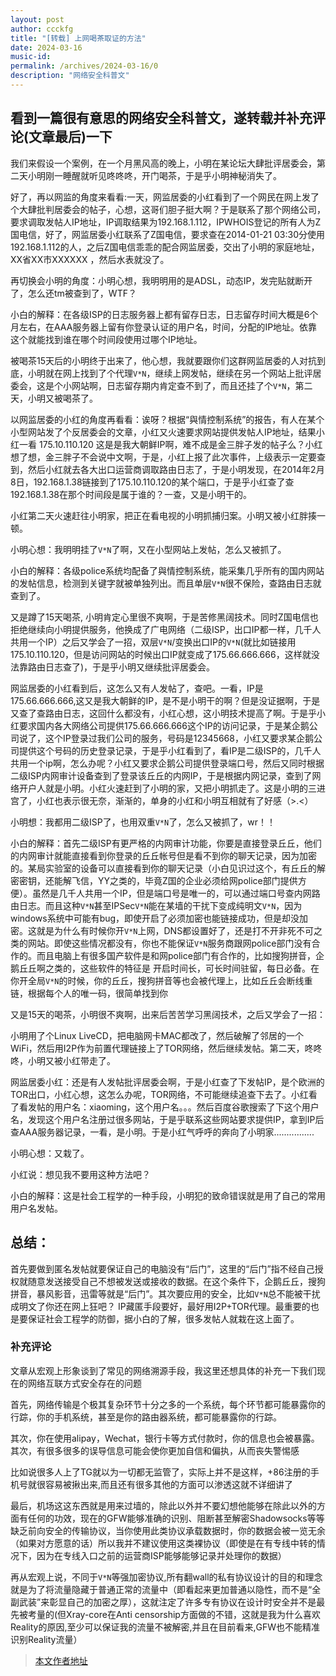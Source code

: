 ```yaml
---
layout: post
author: ccckfg
title: "[转载] 上网喝茶取证的方法"
date: 2024-03-16
music-id: 
permalink: /archives/2024-03-16/0
description: "网络安全科普文"
---
```


## 看到一篇很有意思的网络安全科普文，遂转载并补充评论(文章最后)一下


我们来假设一个案例，在一个月黑风高的晚上，小明在某论坛大肆批评居委会，第二天小明刚一睡醒就听见咚咚咚，开门喝茶，于是乎小明神秘消失了。

好了，再以网监的角度来看看:一天，网监居委的小红看到了一个网民在网上发了个大肆批判居委会的帖子，心想，这哥们胆子挺大啊？于是联系了那个网络公司，要求调取发帖人IP地址，IP调取结果为192.168.1.112，IPWHOIS登记的所有人为Z国电信，好了，网监居委小红联系了Z国电信，要求查在2014-01-21 03:30分使用192.168.1.112的人，之后Z国电信乖乖的配合网监居委，交出了小明的家庭地址，XX省XX市XXXXXX ，然后水表就没了。

再切换会小明的角度：小明心想，我明明用的是ADSL，动态IP，发完贴就断开了，怎么还tm被查到了，WTF？

小白的解释：在各级ISP的日志服务器上都有留存日志，日志留存时间大概是6个月左右，在AAA服务器上留有你登录认证的用户名，时间，分配的IP地址。依靠这个就能找到谁在哪个时间段使用过哪个IP地址。

被喝茶15天后的小明终于出来了，他心想，我就要跟你们这群网监居委的人对抗到底，小明就在网上找到了个代理`V*N`，继续上网发帖，继续在另一个网站上批评居委会，这是个小网站啊，日志留存期内肯定查不到了，而且还挂了个`V*N`，第二天，小明又被喝茶了。

以网监居委的小红的角度再看看：诶呀？根据“與情控制系统”的报告，有人在某个小型网站发了个反居委会的文章，小红又火速要求网站提供发帖人IP地址，结果小红一看 175.10.110.120 这是是我大朝鲜IP啊，难不成是金三胖子发的帖子么？小红想了想，金三胖子不会说中文啊，于是，小红上报了此次事件，上级表示一定要查到，然后小红就去各大出口运营商调取路由日志了，于是小明发现，在2014年2月8日，192.168.1.38链接到了175.10.110.120的某个端口，于是乎小红查了查192.168.1.38在那个时间段是属于谁的？一查，又是小明干的。

小红第二天火速赶往小明家，把正在看电视的小明抓捕归案。小明又被小红胖揍一顿。

小明心想：我明明挂了`V*N`了啊，又在小型网站上发帖，怎么又被抓了。

小白的解释：各级police系统均配备了與情控制系统，能采集几乎所有的国内网站的发帖信息，检测到关键字就被单独列出。而且单层`V*N`很不保险，查路由日志就查到了。

又是蹲了15天喝茶, 小明肯定心里很不爽啊，于是苦修黑阔技术。同时Z国电信也拒绝继续向小明提供服务，他换成了广电网络（二级ISP，出口IP都一样，几千人共用一个IP）之后又学会了一招，双层`V*N`/变换出口IP的`V*N`(就比如链接用175.10.110.120，但是访问网站的时候出口IP就变成了175.66.666.666，这样就没法靠路由日志查了)，于是乎小明又继续批评居委会。

网监居委的小红看到后，这怎么又有人发帖了，查吧。一看，IP是175.66.666.666,这又是我大朝鲜的IP，是不是小明干的啊？但是没证据啊，于是又查了查路由日志，这回什么都没有，小红心想，这小明技术提高了啊。于是乎小红要求国内各大网络公司提供175.66.666.666这个IP的访问记录，于是某企鹅公司说了，这个IP登录过我们公司的服务，号码是12345668，小红又要求某企鹅公司提供这个号码的历史登录记录，于是乎小红看到了，看IP是二级ISP的，几千人共用一个ip啊，怎么办呢？小红又要求企鹅公司提供登录端口号，然后又同时根据二级ISP内网审计设备查到了登录该丘丘的内网IP，于是根据内网记录，查到了网络开户人就是小明。小红火速赶到了小明的家，又把小明抓走了。这是小明的三进宫了，小红也表示很无奈，渐渐的，单身的小红和小明互相就有了好感（>.<）

小明想：我都用二级ISP了，也用双重`V*N`了，怎么又被抓了，wr！！

小白的解释：首先二级ISP有更严格的内网审计功能，你要是直接登录丘丘，他们的内网审计就能直接看到你登录的丘丘帐号但是看不到你的聊天记录，因为加密的。某局实验室的设备可以直接看到你的聊天记录（小白见识过这个，有丘丘的解密密钥，还能解飞信，YY之类的，毕竟Z国的企业必须给网police部门提供方便）。虽然是几千人共用一个IP，但是端口号是唯一的，可以通过端口号查内网路由日志。而且这种`V*N`甚至IPSec`V*N`能在某墙的干扰下变成纯明文`V*N`，因为windows系统中可能有bug，即使开启了必须加密也能链接成功，但是却没加密。这就是为什么有时候你开`V*N`上网，DNS都设置好了，还是打不开非死不可之类的网站。即使这些情况都没有，你也不能保证`V*N`服务商跟网police部门没有合作的。而且电脑上有很多国产软件是和网police部门有合作的，比如搜狗拼音，企鹅丘丘啊之类的，这些软件的特征是 开启时间长，可长时间驻留，每日必备。在你开全局`V*N`的时候，你的丘丘，搜狗拼音等也会被代理上，比如丘丘会断线重链，根据每个人的唯一码，很简单找到你

又是15天的喝茶，小明很不爽啊，出来后苦苦学习黑阔技术，之后又学会了一招：

小明用了个Linux LiveCD，把电脑网卡MAC都改了，然后破解了邻居的一个WiFi，然后用I2P作为前置代理链接上了TOR网络，然后继续发帖。第二天，咚咚咚，小明又被小红带走了。

网监居委小红：还是有人发帖批评居委会啊，于是小红查了下发帖IP，是个欧洲的TOR出口，小红心想，这怎么办呢，TOR网络，不可能继续追查下去了。小红看了看发帖的用户名：xiaoming，这个用户名。。。然后百度谷歌搜索了下这个用户名，发现这个用户名注册过很多网站，于是乎联系这些网站要求提供IP，拿到IP后查AAA服务器记录，一看，是小明。于是小红气呼呼的奔向了小明家................

小明心想：又栽了。

小红说：想见我不要用这种方法吧？

小白的解释：这是社会工程学的一种手段，小明犯的致命错误就是用了自己的常用用户名发帖。

## 总结：

首先要做到匿名发帖就要保证自己的电脑没有“后门”，这里的“后门”指不经自己授权就随意发送接受自己不想被发送或接收的数据。在这个条件下，企鹅丘丘，搜狗拼音，暴风影音，迅雷等就是“后门”。其次要应用的安全，比如`V*N`总不能被干扰成明文了你还在网上狂吧？ IP藏匿手段要好，最好用I2P+TOR代理。最重要的也是要保证社会工程学的防御，据小白的了解，很多发帖人就栽在这上面了。

### 补充评论
文章从宏观上形象谈到了常见的网络溯源手段，我这里还想具体的补充一下我们现在的网络互联方式安全存在的问题

首先，网络传输是个极其复杂环节十分之多的一个系统，每个环节都可能暴露你的行踪，你的手机系统，甚至是你的路由器系统，都可能暴露你的行踪。

其次，你在使用alipay，Wechat，银行卡等方式付款时，你的信息也会被暴露。其次，有很多很多的误导信息可能会使你更加自信和偏执，从而丧失警惕感

比如说很多人上了TG就以为一切都无监管了，实际上并不是这样，+86注册的手机号就很容易被揪出来,而且还有很多其他的方面可以渗透这就不详细讲了

最后，机场这这东西就是用来过墙的，除此以外并不要幻想他能够在除此以外的方面有任何的功效，现在的GFW能够准确的识别、阻断甚至解密Shadowsocks等等缺乏前向安全的传输协议，当你使用此类协议承载数据时，你的数据会被一览无余（如果对方愿意的话）所以我并不建议使用这类裸协议（即使是在有专线中转的情况下，因为在专线入口之前的运营商ISP能够能够记录并处理你的数据）

再从宏观上说，不同于`V*N`等强加密协议,所有翻wall的私有协议设计的目的和理念就是为了将流量隐藏于普通正常的流量中（即看起来更加普通以隐性，而不是“全副武装”来彰显自己的加密之厚），这就注定了许多专有协议在设计时安全并不是最先被考量的(但Xray-core在Anti censorship方面做的不错，这就是我为什么喜欢Reality的原因,至少可以保证我的流量不被解密,并且在目前看来,GFW也不能精准识别Reality流量）

> [本文作者地址](https://ccckfg.top/archives/889#lwptoc1)